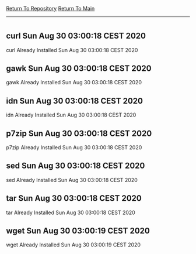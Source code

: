 [Return To Repository](https://github.com/bast69/piholeparser/)
[Return To Main](https://github.com/bast69/piholeparser/blob/master/RecentRunLogs/Mainlog.md)
____________________________________
# 
## curl Sun Aug 30 03:00:18 CEST 2020
curl Already Installed Sun Aug 30 03:00:18 CEST 2020
## gawk Sun Aug 30 03:00:18 CEST 2020
gawk Already Installed Sun Aug 30 03:00:18 CEST 2020
## idn Sun Aug 30 03:00:18 CEST 2020
idn Already Installed Sun Aug 30 03:00:18 CEST 2020
## p7zip Sun Aug 30 03:00:18 CEST 2020
p7zip Already Installed Sun Aug 30 03:00:18 CEST 2020
## sed Sun Aug 30 03:00:18 CEST 2020
sed Already Installed Sun Aug 30 03:00:18 CEST 2020
## tar Sun Aug 30 03:00:18 CEST 2020
tar Already Installed Sun Aug 30 03:00:18 CEST 2020
## wget Sun Aug 30 03:00:19 CEST 2020
wget Already Installed Sun Aug 30 03:00:19 CEST 2020
